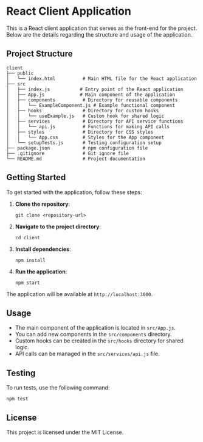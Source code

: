 # React Client Application

This is a React client application that serves as the front-end for the project. Below are the details regarding the structure and usage of the application.

## Project Structure

```
client
├── public
│   └── index.html          # Main HTML file for the React application
├── src
│   ├── index.js           # Entry point of the React application
│   ├── App.js             # Main component of the application
│   ├── components          # Directory for reusable components
│   │   └── ExampleComponent.js # Example functional component
│   ├── hooks               # Directory for custom hooks
│   │   └── useExample.js   # Custom hook for shared logic
│   ├── services            # Directory for API service functions
│   │   └── api.js          # Functions for making API calls
│   ├── styles              # Directory for CSS styles
│   │   └── App.css         # Styles for the App component
│   └── setupTests.js       # Testing configuration setup
├── package.json            # npm configuration file
├── .gitignore              # Git ignore file
└── README.md               # Project documentation
```

## Getting Started

To get started with the application, follow these steps:

1. **Clone the repository**:
   ```
   git clone <repository-url>
   ```

2. **Navigate to the project directory**:
   ```
   cd client
   ```

3. **Install dependencies**:
   ```
   npm install
   ```

4. **Run the application**:
   ```
   npm start
   ```

The application will be available at `http://localhost:3000`.

## Usage

- The main component of the application is located in `src/App.js`.
- You can add new components in the `src/components` directory.
- Custom hooks can be created in the `src/hooks` directory for shared logic.
- API calls can be managed in the `src/services/api.js` file.

## Testing

To run tests, use the following command:
```
npm test
```

## License

This project is licensed under the MIT License.
